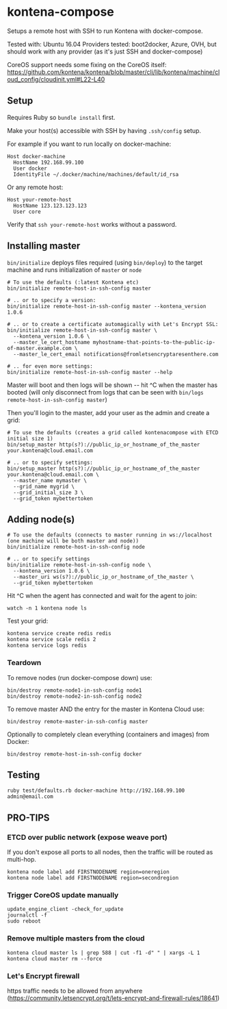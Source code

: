 # kontena-compose

Setups a remote host with SSH to run Kontena with docker-compose.

Tested with: Ubuntu 16.04
Providers tested: boot2docker, Azure, OVH, but should work with any provider (as it's just SSH and docker-compose)

CoreOS support needs some fixing on the CoreOS itself: https://github.com/kontena/kontena/blob/master/cli/lib/kontena/machine/cloud_config/cloudinit.yml#L22-L40

## Setup

Requires Ruby so `bundle install` first.

Make your host(s) accessible with SSH by having `.ssh/config` setup.

For example if you want to run locally on docker-machine:

```
Host docker-machine
  HostName 192.168.99.100
  User docker
  IdentityFile ~/.docker/machine/machines/default/id_rsa
```

Or any remote host:

```
Host your-remote-host
  HostName 123.123.123.123
  User core
```

Verify that `ssh your-remote-host` works without a password.

## Installing master

`bin/initialize` deploys files required (using `bin/deploy`) to the target machine and runs initialization of `master` or `node`

```
# To use the defaults (:latest Kontena etc)
bin/initialize remote-host-in-ssh-config master

# .. or to specify a version:
bin/initialize remote-host-in-ssh-config master --kontena_version 1.0.6

# .. or to create a certificate automagically with Let's Encrypt SSL:
bin/initialize remote-host-in-ssh-config master \
  --kontena_version 1.0.6 \
  --master_le_cert_hostname myhostname-that-points-to-the-public-ip-of-master.example.com \
  --master_le_cert_email notifications@fromletsencryptaresenthere.com

# .. for even more settings:
bin/initialize remote-host-in-ssh-config master --help
```


Master will boot and then logs will be shown -- hit ^C when the master has booted (will only disconnect from logs that can be seen with `bin/logs remote-host-in-ssh-config master`)

Then you'll login to the master, add your user as the admin and create a grid:

```
# To use the defaults (creates a grid called kontenacompose with ETCD initial size 1)
bin/setup_master http(s?)://public_ip_or_hostname_of_the_master your.kontena@cloud.email.com

# .. or to specify settings:
bin/setup_master http(s?)://public_ip_or_hostname_of_the_master your.kontena@cloud.email.com \
  --master_name mymaster \
  --grid_name mygrid \
  --grid_initial_size 3 \
  --grid_token mybettertoken
```

## Adding node(s)

```
# To use the defaults (connects to master running in ws://localhost (one machine will be both master and node))
bin/initialize remote-host-in-ssh-config node

# .. or to specify settings
bin/initialize remote-host-in-ssh-config node \
  --kontena_version 1.0.6 \
  --master_uri ws(s?)://public_ip_or_hostname_of_the_master \
  --grid_token mybettertoken
```

Hit ^C when the agent has connected and wait for the agent to join:

```
watch -n 1 kontena node ls
```

Test your grid:

```
kontena service create redis redis
kontena service scale redis 2
kontena service logs redis
```

### Teardown

To remove nodes (run docker-compose down) use:
```
bin/destroy remote-node1-in-ssh-config node1
bin/destroy remote-node2-in-ssh-config node2
```

To remove master AND the entry for the master in Kontena Cloud use:
```
bin/destroy remote-master-in-ssh-config master
```

Optionally to completely clean everything (containers and images) from Docker:
```
bin/destroy remote-host-in-ssh-config docker
```

## Testing

```
ruby test/defaults.rb docker-machine http://192.168.99.100 admin@email.com
```

## PRO-TIPS

### ETCD over public network (expose weave port)

If you don't expose all ports to all nodes, then the traffic will be routed as multi-hop.

```
kontena node label add FIRSTNODENAME region=oneregion
kontena node label add FIRSTNODENAME region=secondregion
```

### Trigger CoreOS update manually
```
update_engine_client -check_for_update
journalctl -f
sudo reboot
```

### Remove multiple masters from the cloud
```
kontena cloud master ls | grep 588 | cut -f1 -d" " | xargs -L 1 kontena cloud master rm --force
```

### Let's Encrypt firewall

https traffic needs to be allowed from anywhere (https://community.letsencrypt.org/t/lets-encrypt-and-firewall-rules/18641)
